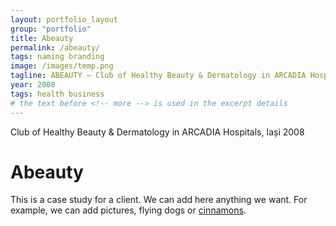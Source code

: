 ```yaml
---
layout: portfolio_layout
group: "portfolio"
title: Abeauty
permalink: /abeauty/
tags: naming branding
image: /images/temp.png
tagline: ABEAUTY – Club of Healthy Beauty & Dermatology in ARCADIA Hospitals, Iași 2008
year: 2008
tags: health business
# the text before <!-- more --> is used in the excerpt details
---
```


Club of Healthy Beauty & Dermatology in ARCADIA Hospitals, Iași 2008
<!--more-->


# Abeauty

This is a case study for a client. We can add here anything we want. For example, we can add pictures, flying dogs or [cinnamons](http://www.cinnamon.com).

